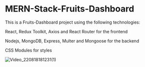# MERN-Stack-Fruits-Dashboard

This is a Fruits-Dashboard project using the following technologies:

React, Redux Toolkit, Axios and React Router for the frontend

Nodejs, MongoDB, Express, Multer and Mongoose for the backend

CSS Modules for styles 

![Video_220818181231(1)](https://user-images.githubusercontent.com/86320945/185436821-28605036-8cdb-42b4-9096-fe1ab4a15c2e.gif)
